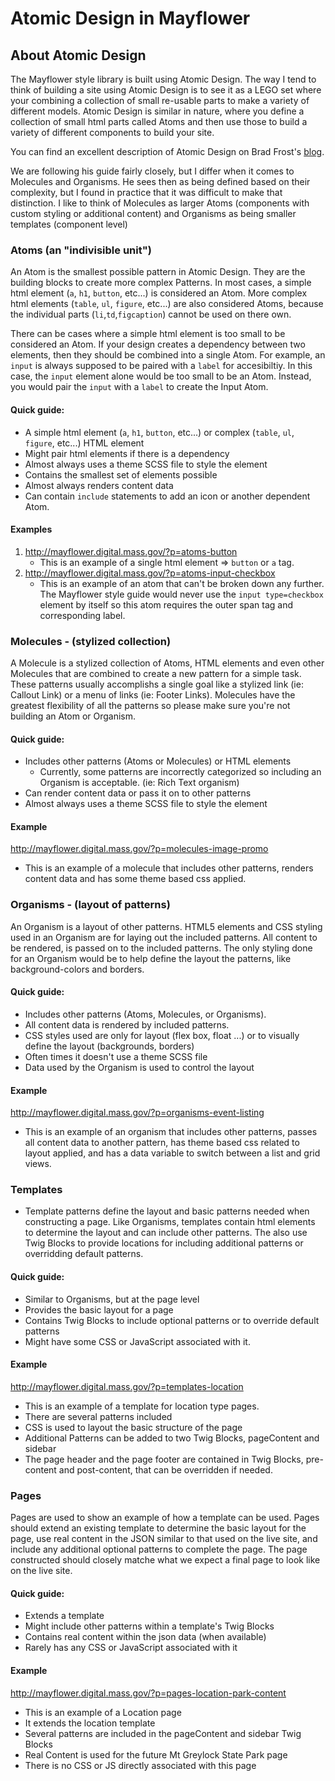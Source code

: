 # Atomic Design in Mayflower

## About Atomic Design
The Mayflower style library is built using Atomic Design. The way I tend to think of building a site using Atomic Design is to see it as a LEGO set where your combining a collection of small re-usable parts  to make a variety of different models.  Atomic Design is similar in nature, where you define a collection of small html parts called Atoms and then use those to build a variety of different components to build your site. 

You can find an excellent description of Atomic Design on Brad Frost's [blog](http://atomicdesign.bradfrost.com/chapter-2/). 

We are following his guide fairly closely, but I differ when it comes to Molecules and Organisms. He sees then as being defined based on their complexity, but I found in practice that it was difficult to make that distinction.  I like to think of Molecules as larger Atoms (components with custom styling or additional content) and Organisms as being smaller templates (component level)  

### Atoms (an "indivisible unit")
An Atom is the smallest possible pattern in Atomic Design.  They are the building blocks to create more complex Patterns.  In most cases, a simple html element (`a`, `h1`, `button`, etc...) is considered an Atom.  More complex html elements (`table`, `ul`, `figure`, etc...) are also considered Atoms, because the individual parts (`li`,`td`,`figcaption`) cannot be used on there own.

There can be cases where a simple html element is too small to be considered an Atom.  If your design creates a dependency between two elements, then they should be combined into a single Atom.  For example, an `input` is always supposed to be paired with a `label` for accesibiltiy.  In this case, the `input` element alone would be too small to be an Atom.  Instead, you would pair the `input` with a `label` to create the Input Atom.


#### Quick guide:
* A simple html element (`a`, `h1`, `button`, etc...) or complex (`table`, `ul`, `figure`, etc...) HTML element
* Might pair html elements if there is a dependency
* Almost always uses a theme SCSS file to style the element
* Contains the smallest set of elements possible
* Almost always renders content data
* Can contain `include` statements to add an icon or another dependent Atom.

#### Examples
1. http://mayflower.digital.mass.gov/?p=atoms-button
    * This is an example of a single html element => `button` or `a` tag.
2. http://mayflower.digital.mass.gov/?p=atoms-input-checkbox
    * This is an example of an atom that can't be broken down any further.  The Mayflower style guide would never use the `input type=checkbox` element by itself so this atom requires the outer span tag and corresponding label. 


### Molecules - (stylized collection)
A Molecule is a stylized collection of Atoms, HTML elements and even other Molecules that are combined to create a new pattern for a simple task.  These patterns usually accomplishs a single goal like a stylized link (ie: Callout Link) or a menu of links (ie: Footer Links).  Molecules have the greatest flexibility of all the patterns so please make sure you're not building an Atom or Organism.

#### Quick guide:
* Includes other patterns (Atoms or Molecules) or HTML elements
  * Currently, some patterns are incorrectly categorized so including an Organism is acceptable. (ie: Rich Text organism)
* Can render content data or pass it on to other patterns
* Almost always uses a theme SCSS file to style the element

#### Example
http://mayflower.digital.mass.gov/?p=molecules-image-promo
* This is an example of a molecule that includes other patterns, renders content data and has some theme based css applied.


### Organisms - (layout of patterns)
An Organism is a layout of other patterns.  HTML5 elements and CSS styling used in an Organism are for laying out the included patterns.  All content to be rendered, is passed on to the included patterns.  The only styling done for an Organism would be to help define the layout the patterns, like background-colors and borders.

#### Quick guide:
* Includes other patterns (Atoms, Molecules, or Organisms).
* All content data is rendered by included patterns.
* CSS styles used are only for layout (flex box, float ...) or to visually define the layout (backgrounds, borders)
* Often times it doesn't use a theme SCSS file
* Data used by the Organism is used to control the layout

#### Example
http://mayflower.digital.mass.gov/?p=organisms-event-listing
* This is an example of an organism that includes other patterns, passes all content data to another pattern, has theme based css related to layout applied, and has a data variable to switch between a list and grid views.

### Templates
* Template patterns define the layout and basic patterns needed when constructing a page.  Like Organisms, templates contain html elements to determine the layout and can include other patterns.  The also use Twig Blocks to provide locations for including additional patterns or overridding default patterns.

#### Quick guide:
* Similar to Organisms, but at the page level
* Provides the basic layout for a page
* Contains Twig Blocks to include optional patterns or to override default patterns
* Might have some CSS or JavaScript associated with it.

#### Example
http://mayflower.digital.mass.gov/?p=templates-location
* This is an example of a template for location type pages.
* There are several patterns included
* CSS is used to layout the basic structure of the page
* Additional Patterns can be added to two Twig Blocks, pageContent and sidebar
* The page header and the page footer are contained in Twig Blocks, pre-content and post-content, that can be overridden if needed. 

### Pages
Pages are used to show an example of how a template can be used.  Pages should extend an existing template to determine the basic layout for the page, use real content in the JSON similar to that used on the live site, and include any additional optional patterns to complete the page.  The page constructed should closely matche what we expect a final page to look like on the live site.

#### Quick guide:
* Extends a template
* Might include other patterns within a template's Twig Blocks
* Contains real content within the json data (when available)
* Rarely has any CSS or JavaScript associated with it

#### Example
http://mayflower.digital.mass.gov/?p=pages-location-park-content
* This is an example of a Location page
* It extends the location template
* Several patterns are included in the pageContent and sidebar Twig Blocks
* Real Content is used for the future Mt Greylock State Park page
* There is no CSS or JS directly associated with this page
